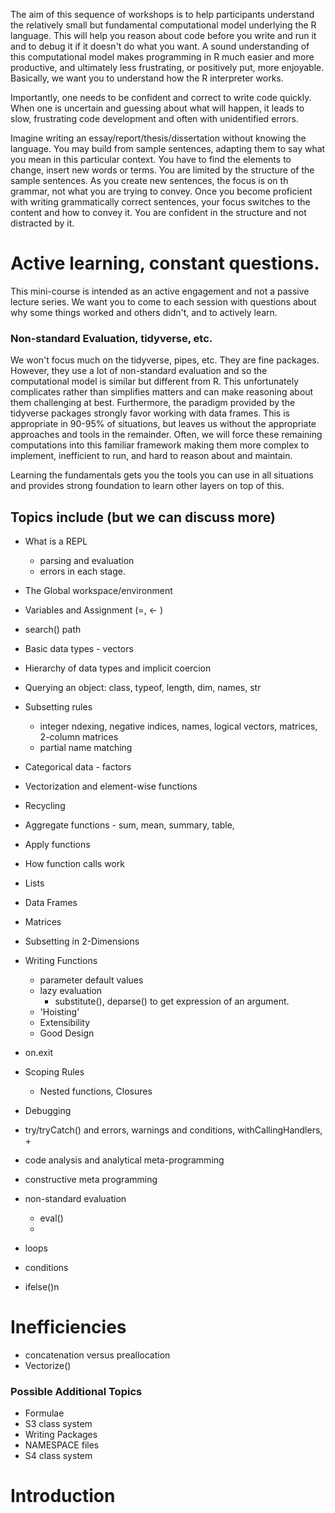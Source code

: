 The aim of this sequence of workshops is to help participants understand the
relatively small but fundamental computational model underlying the R
language. This will help you reason about code before you write
and run it and to debug it if it doesn't do what you want.  A sound
understanding of this computational model makes programming in R much
easier and more productive, and ultimately less frustrating, or positively put,
more enjoyable.  Basically, we want you to understand how
the R interpreter works.

Importantly, one needs to be confident and correct to write  code quickly.
When one is uncertain and guessing about what will happen, it leads to slow, frustrating
code development and often with unidentified errors.

Imagine writing an essay/report/thesis/dissertation without knowing the language.
You may build from sample sentences, adapting them to say what you mean in this particular context.
You have to find the elements to change, insert new words or terms. You are limited by the
structure of the sample sentences.  As you create new sentences, the focus is on th grammar,
not what you are trying to convey.
Once you become proficient with writing grammatically correct sentences, your focus switches
to the content and how to convey it. You are confident in the structure and not distracted by it.


# Active learning, constant questions.
This mini-course is intended as an active engagement and not a passive
lecture series.  We want you to come to each session with questions
about why some things worked and others didn't, and to actively learn.


### Non-standard Evaluation, tidyverse, etc.
We won't focus much on the tidyverse, pipes, etc.
They are fine packages. However, they use a lot of non-standard evaluation and
so the computational model is similar but different from R. This 
unfortunately complicates rather than simplifies matters and can make reasoning
about them  challenging at best. Furthermore,
the paradigm provided by the tidyverse packages strongly favor working 
with data frames. This is appropriate in 90-95% of situations, but
leaves us without the appropriate approaches and tools in the remainder.
Often, we will force these remaining computations into this familiar framework making
them more complex to implement, inefficient to run, and hard to reason
about and maintain.

Learning the fundamentals gets you the tools you can use in all situations
and provides strong foundation to learn other layers on top of this.



## Topics include (but we can discuss more)

+ What is a REPL
     + parsing and evaluation
     + errors in each stage.
+ The Global workspace/environment
+ Variables and Assignment (=, <- )
+ search() path
+ Basic data types - vectors
+ Hierarchy of data types and implicit coercion
+ Querying an object:  class, typeof, length, dim, names, str
+ Subsetting rules
  + integer ndexing, negative indices, names, logical vectors, matrices, 2-column matrices
  + partial name matching
+ Categorical data - factors
+ Vectorization and element-wise functions
+ Recycling
+ Aggregate functions - sum, mean, summary, table,
+ Apply functions
+ How function calls work
+ Lists
+ Data Frames
+ Matrices
+ Subsetting in 2-Dimensions
+ Writing Functions
   + parameter default values 
   + lazy evaluation
      + substitute(), deparse() to get expression of an argument.
   + 'Hoisting'
   + Extensibility
   + Good Design
+ on.exit
+ Scoping Rules
   + Nested functions, Closures
+ Debugging
+ try/tryCatch() and errors, warnings and conditions, withCallingHandlers, 
  + 
+ code analysis and analytical meta-programming 
+ constructive meta programming
+ non-standard evaluation
  + eval()
  +


+ loops
+ conditions
+ ifelse()n

# Inefficiencies
+ concatenation versus  preallocation
+ Vectorize()

### Possible Additional Topics

+ Formulae
+ S3 class system
+ Writing Packages
+ NAMESPACE files
+ S4 class system




# Introduction
